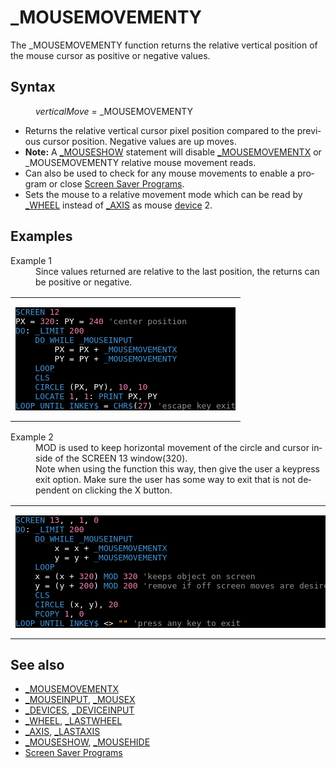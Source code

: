 <style>pre.codeide, pre.outputfixed, .outputcrt0 { background-color: #000 !important; color: #FFF !important; }</style><!DOCTYPE html>
<html class="client-nojs" dir="ltr" lang="en">
<head>
<title>_MOUSEMOVEMENTY - QB64 Phoenix Edition Wiki</title>
</head>
<body class="mediawiki ltr sitedir-ltr mw-hide-empty-elt ns-0 ns-subject page-MOUSEMOVEMENTY rootpage-MOUSEMOVEMENTY skin-vector action-view skin-vector-legacy vector-feature-language-in-header-enabled vector-feature-language-in-main-page-header-disabled vector-feature-language-alert-in-sidebar-disabled vector-feature-sticky-header-disabled vector-feature-sticky-header-edit-disabled vector-feature-table-of-contents-disabled vector-feature-visual-enhancement-next-disabled">
<div class="mw-body" id="content" role="main">
<a id="top"></a>
<h1 class="firstHeading mw-first-heading" id="firstHeading">_MOUSEMOVEMENTY</h1>
<div class="vector-body" id="bodyContent">
<div class="mw-body-content mw-content-ltr" dir="ltr" id="mw-content-text" lang="en"><div class="mw-parser-output"><p>The <a class="mw-selflink selflink">_MOUSEMOVEMENTY</a> function returns the relative vertical position of the mouse cursor as positive or negative values.
</p>
<h2><span class="mw-headline" id="Syntax">Syntax</span></h2>
<dl><dd><i>verticalMove</i> = <a class="mw-selflink selflink">_MOUSEMOVEMENTY</a></dd></dl>
<p>
</p>
<ul><li>Returns the relative vertical cursor pixel position compared to the previous cursor position. Negative values are up moves.</li>
<li><b>Note:</b> A <a href="MOUSESHOW" title="MOUSESHOW">_MOUSESHOW</a> statement will disable <a href="MOUSEMOVEMENTX" title="MOUSEMOVEMENTX">_MOUSEMOVEMENTX</a> or <a class="mw-selflink selflink">_MOUSEMOVEMENTY</a> relative mouse movement reads.</li>
<li>Can also be used to check for any mouse movements to enable a program or close <a href="Screen_Saver_Programs" title="Screen Saver Programs">Screen Saver Programs</a>.</li>
<li>Sets the mouse to a relative movement mode which can be read by <a href="WHEEL" title="WHEEL">_WHEEL</a> instead of <a href="AXIS" title="AXIS">_AXIS</a> as mouse <a href="DEVICES" title="DEVICES">device</a> 2.</li></ul>
<p>
</p>
<h2><span class="mw-headline" id="Examples">Examples</span></h2>
<dl><dt>Example 1</dt>
<dd>Since values returned are relative to the last position, the returns can be positive or negative.</dd></dl>
<table cellpadding="15px" width="100%">
<tbody><tr>
<td><pre class="codeide"><a href="SCREEN" title="SCREEN"><span style="color:#4593D8;">SCREEN</span></a> <span style="color:#F580B1;">12</span>
PX = <span style="color:#F580B1;">320</span>: PY = <span style="color:#F580B1;">240</span> <span style="color:#919191;">'center position</span>
<a class="mw-redirect" href="DO" title="DO"><span style="color:#4593D8;">DO</span></a>: <a href="LIMIT" title="LIMIT"><span style="color:#4593D8;">_LIMIT</span></a> <span style="color:#F580B1;">200</span>
    <a href="DO...LOOP" title="DO...LOOP"><span style="color:#4593D8;">DO WHILE</span></a> <a href="MOUSEINPUT" title="MOUSEINPUT"><span style="color:#4593D8;">_MOUSEINPUT</span></a>
        PX = PX + <a href="MOUSEMOVEMENTX" title="MOUSEMOVEMENTX"><span style="color:#4593D8;">_MOUSEMOVEMENTX</span></a>
        PY = PY + <a class="mw-selflink selflink"><span style="color:#4593D8;">_MOUSEMOVEMENTY</span></a>
    <a href="LOOP" title="LOOP"><span style="color:#4593D8;">LOOP</span></a>
    <a href="CLS" title="CLS"><span style="color:#4593D8;">CLS</span></a>
    <a href="CIRCLE" title="CIRCLE"><span style="color:#4593D8;">CIRCLE</span></a> (PX, PY), <span style="color:#F580B1;">10</span>, <span style="color:#F580B1;">10</span>
    <a href="LOCATE" title="LOCATE"><span style="color:#4593D8;">LOCATE</span></a> <span style="color:#F580B1;">1</span>, <span style="color:#F580B1;">1</span>: <a href="PRINT" title="PRINT"><span style="color:#4593D8;">PRINT</span></a> PX, PY
<a href="DO...LOOP" title="DO...LOOP"><span style="color:#4593D8;">LOOP UNTIL</span></a> <a href="INKEY$" title="INKEY$"><span style="color:#4593D8;">INKEY$</span></a> = <a href="CHR$" title="CHR$"><span style="color:#4593D8;">CHR$</span></a>(<span style="color:#F580B1;">27</span>) <span style="color:#919191;">'escape key exit</span>
</pre>
</td></tr></tbody></table>
<dl><dt>Example 2</dt>
<dd>MOD is used to keep horizontal movement of the circle and cursor inside of the SCREEN 13 window(320).</dd>
<dd>Note when using the function this way, then give the user a keypress exit option. Make sure the user has some way to exit that is not dependent on clicking the X button.</dd></dl>
<table cellpadding="15px" width="100%">
<tbody><tr>
<td><pre class="codeide"><a href="SCREEN" title="SCREEN"><span style="color:#4593D8;">SCREEN</span></a> <span style="color:#F580B1;">13</span>, , <span style="color:#F580B1;">1</span>, <span style="color:#F580B1;">0</span>
<a class="mw-redirect" href="DO" title="DO"><span style="color:#4593D8;">DO</span></a>: <a href="LIMIT" title="LIMIT"><span style="color:#4593D8;">_LIMIT</span></a> <span style="color:#F580B1;">200</span>
    <a href="DO...LOOP" title="DO...LOOP"><span style="color:#4593D8;">DO WHILE</span></a> <a href="MOUSEINPUT" title="MOUSEINPUT"><span style="color:#4593D8;">_MOUSEINPUT</span></a>
        x = x + <a href="MOUSEMOVEMENTX" title="MOUSEMOVEMENTX"><span style="color:#4593D8;">_MOUSEMOVEMENTX</span></a>
        y = y + <a class="mw-selflink selflink"><span style="color:#4593D8;">_MOUSEMOVEMENTY</span></a>
    <a href="LOOP" title="LOOP"><span style="color:#4593D8;">LOOP</span></a>
    x = (x + <span style="color:#F580B1;">320</span>) <a href="MOD" title="MOD"><span style="color:#4593D8;">MOD</span></a> <span style="color:#F580B1;">320</span> <span style="color:#919191;">'keeps object on screen</span>
    y = (y + <span style="color:#F580B1;">200</span>) <a href="MOD" title="MOD"><span style="color:#4593D8;">MOD</span></a> <span style="color:#F580B1;">200</span> <span style="color:#919191;">'remove if off screen moves are desired</span>
    <a href="CLS" title="CLS"><span style="color:#4593D8;">CLS</span></a>
    <a href="CIRCLE" title="CIRCLE"><span style="color:#4593D8;">CIRCLE</span></a> (x, y), <span style="color:#F580B1;">20</span>
    <a href="PCOPY" title="PCOPY"><span style="color:#4593D8;">PCOPY</span></a> <span style="color:#F580B1;">1</span>, <span style="color:#F580B1;">0</span>
<a href="DO...LOOP" title="DO...LOOP"><span style="color:#4593D8;">LOOP UNTIL</span></a> <a href="INKEY$" title="INKEY$"><span style="color:#4593D8;">INKEY$</span></a> &lt;&gt; <span style="color:#FFB100;">""</span> <span style="color:#919191;">'press any key to exit</span>
</pre>
</td></tr></tbody></table>
<p>
</p>
<h2><span class="mw-headline" id="See_also">See also</span></h2>
<ul><li><a href="MOUSEMOVEMENTX" title="MOUSEMOVEMENTX">_MOUSEMOVEMENTX</a></li>
<li><a href="MOUSEINPUT" title="MOUSEINPUT">_MOUSEINPUT</a>, <a href="MOUSEX" title="MOUSEX">_MOUSEX</a></li>
<li><a href="DEVICES" title="DEVICES">_DEVICES</a>, <a href="DEVICEINPUT" title="DEVICEINPUT">_DEVICEINPUT</a></li>
<li><a href="WHEEL" title="WHEEL">_WHEEL</a>, <a href="LASTWHEEL" title="LASTWHEEL">_LASTWHEEL</a></li>
<li><a href="AXIS" title="AXIS">_AXIS</a>, <a href="LASTAXIS" title="LASTAXIS">_LASTAXIS</a></li>
<li><a href="MOUSESHOW" title="MOUSESHOW">_MOUSESHOW</a>, <a href="MOUSEHIDE" title="MOUSEHIDE">_MOUSEHIDE</a></li>
<li><a href="Screen_Saver_Programs" title="Screen Saver Programs">Screen Saver Programs</a></li></ul>
<p>
</p>
<!-- 
NewPP limit report
Cached time: 20240715062413
Cache expiry: 86400
Reduced expiry: false
Complications: [show‐toc]
CPU time usage: 0.035 seconds
Real time usage: 0.059 seconds
Preprocessor visited node count: 435/1000000
Post‐expand include size: 3526/2097152 bytes
Template argument size: 860/2097152 bytes
Highest expansion depth: 4/100
Expensive parser function count: 0/100
Unstrip recursion depth: 0/20
Unstrip post‐expand size: 118/5000000 bytes
-->
<!--
Transclusion expansion time report (%,ms,calls,template)
100.00%   37.173      1 -total
 27.07%   10.064      1 Template:Parameter
 17.57%    6.530     26 Template:Text
 11.26%    4.186      2 Template:CodeEnd
  8.53%    3.172      1 Template:PageExamples
  7.54%    2.804     30 Template:Cl
  5.85%    2.175      1 Template:PageSyntax
  4.79%    1.782      1 Template:PageNavigation
  4.57%    1.697      2 Template:CodeStart
  4.49%    1.668      1 Template:PageSeeAlso
-->
<!-- Saved in parser cache with key qb64pnix_mw19894-mwmb_:pcache:idhash:193-0!canonical and timestamp 20240715062413 and revision id 8839.
 -->
</div>
</div>
</div>
</div>
</body>
</html>
